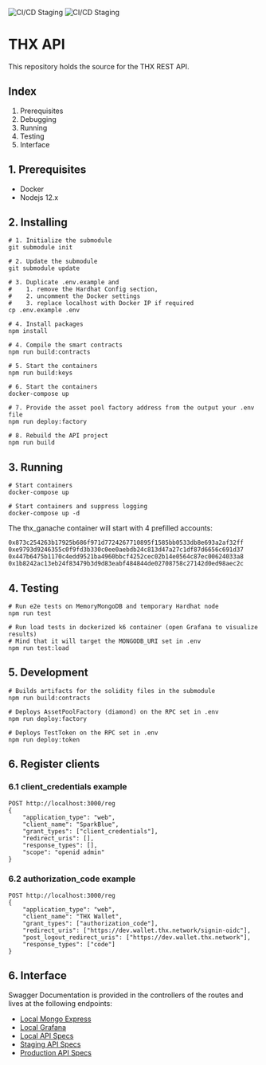 ![CI/CD Staging](https://github.com/thxprotocol/api/workflows/CI/CD%20Staging/badge.svg)
![CI/CD Staging](https://github.com/thxprotocol/api/workflows/CI/CD%20Staging/badge.svg)

# THX API

This repository holds the source for the THX REST API.

## Index

1. Prerequisites
2. Debugging
3. Running
4. Testing
5. Interface

## 1. Prerequisites

-   Docker
-   Nodejs 12.x

## 2. Installing

```
# 1. Initialize the submodule
git submodule init

# 2. Update the submodule
git submodule update

# 3. Duplicate .env.example and
#    1. remove the Hardhat Config section,
#    2. uncomment the Docker settings
#    3. replace localhost with Docker IP if required
cp .env.example .env

# 4. Install packages
npm install

# 4. Compile the smart contracts
npm run build:contracts

# 5. Start the containers
npm run build:keys

# 6. Start the containers
docker-compose up

# 7. Provide the asset pool factory address from the output your .env file
npm run deploy:factory

# 8. Rebuild the API project
npm run build
```

## 3. Running

```
# Start containers
docker-compose up

# Start containers and suppress logging
docker-compose up -d
```

The thx_ganache container will start with 4 prefilled accounts:

```
0x873c254263b17925b686f971d7724267710895f1585bb0533db8e693a2af32ff
0xe9793d9246355c0f9fd3b330c0ee0aebdb24c813d47a27c1df87d6656c691d37
0x447b6475b1170c4edd9521ba4960bbcf4252cec02b14e0564c87ec00624033a8
0x1b8242ac13eb24f83479b3d9d83eabf484844de02708758c27142d0ed98aec2c
```

## 4. Testing

```
# Run e2e tests on MemoryMongoDB and temporary Hardhat node
npm run test

# Run load tests in dockerized k6 container (open Grafana to visualize results)
# Mind that it will target the MONGODB_URI set in .env
npm run test:load
```

## 5. Development

```
# Builds artifacts for the solidity files in the submodule
npm run build:contracts

# Deploys AssetPoolFactory (diamond) on the RPC set in .env
npm run deploy:factory

# Deploys TestToken on the RPC set in .env
npm run deploy:token
```

## 6. Register clients

### 6.1 client_credentials example

```
POST http://localhost:3000/reg
{
    "application_type": "web",
    "client_name": "SparkBlue",
    "grant_types": ["client_credentials"],
    "redirect_uris": [],
    "response_types": [],
    "scope": "openid admin"
}
```

### 6.2 authorization_code example

```
POST http://localhost:3000/reg
{
    "application_type": "web",
    "client_name": "THX Wallet",
    "grant_types": ["authorization_code"],
    "redirect_uris": ["https://dev.wallet.thx.network/signin-oidc"],
    "post_logout_redirect_uris": ["https://dev.wallet.thx.network"],
    "response_types": ["code"]
}
```

## 6. Interface

Swagger Documentation is provided in the controllers of the routes and lives at the following endpoints:

-   [Local Mongo Express](http://localhost:8081)
-   [Local Grafana](http://localhost:8082)
-   [Local API Specs](https://localhost:3000/v1/docs/)
-   [Staging API Specs](https://dev.api.thx.network/v1/docs/)
-   [Production API Specs](https://api.thx.network/v1/docs/)
